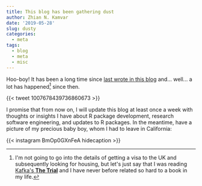 ```yaml
---
title: This blog has been gathering dust
author: Zhian N. Kamvar
date: '2019-05-28'
slug: dusty
categories:
  - meta
tags:
  - blog
  - meta
  - misc
---
```


Hoo-boy! It has been a long time since [last wrote in this 
blog](../poppr-2-7/index.html) and... well... a lot has happened[^1] since then.

{{< tweet 1007678439736860673 >}}

I promise that from now on, I will update this blog at least once a week with
thoughts or insights I have about R package development, research software
engineering, and updates to R packages. In the meantime, have a picture of my
precious baby boy, whom I had to leave in California:

{{< instagram BmOp0GXnFeA hidecaption >}}

[^1]: I'm not going to go into the details of getting a visa to the UK and subsequently looking for housing, but let's just say that I was reading [Kafka's **The Trial**](https://www.goodreads.com/book/show/18745889-the-trial) and I have never before related so hard to a book in my life.
